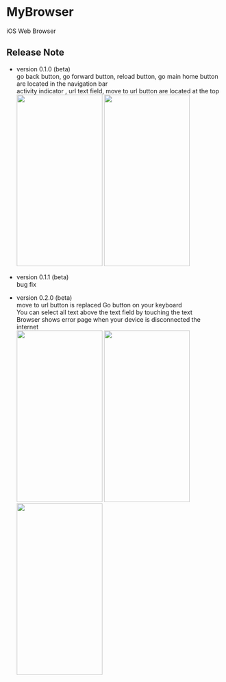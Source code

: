 # MyBrowser
iOS Web Browser

## Release Note
- version 0.1.0 (beta)<br>
  go back button, go forward button, reload button, go main home button are located in the navigation bar<br>
  activity indicator , url text field, move to url button are located at the top<br>
  <img src="https://user-images.githubusercontent.com/103043741/181867410-94d61445-04cd-4793-89cc-b375240af216.PNG" width="200" height="400"/>
  <img src="https://user-images.githubusercontent.com/103043741/181867415-6affe654-28a9-4608-b59d-eb5adb734e52.PNG" width="200" height="400"/>

- version 0.1.1 (beta)<br>
  bug fix

- version 0.2.0 (beta)<br>
    move to url button is replaced Go button on your keyboard<br>
    You can select all text above the text field by touching the text<br>
    Browser shows error page when your device is disconnected the internet<br>
    <img src="https://user-images.githubusercontent.com/103043741/187072499-4e066b69-e397-4f73-a3f4-175d19fccdce.PNG" width="200" height="400"/>
    <img src="https://user-images.githubusercontent.com/103043741/187072504-8e98c6c8-559f-43c3-8430-31618829743c.PNG" width="200" height="400"/>
    <img src="https://user-images.githubusercontent.com/103043741/187072507-03eac9dd-fdfb-42fd-9ed3-1cb66c4c2d72.PNG" width="200" height="400"/>
